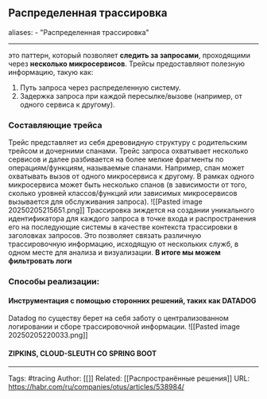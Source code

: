 ## Распределенная трассировка
aliases: 
	- "Распределенная трассировка"

---
это паттерн, который позволяет **следить за запросами**, проходящими через **несколько микросервисов**.
Трейсы предоставляют полезную информацию, такую ​​как:
1. Путь запроса через распределенную систему.
2. Задержка запроса при каждой пересылке/вызове (например, от одного сервиса к другому).

### Составляющие трейса
Трейс представляет из себя древовидную структуру с родительским трейсом и дочерними спанами. Трейс запроса охватывает несколько сервисов и далее разбивается на более мелкие фрагменты по операциям/функциям, называемые спанами. Например, спан может охватывать вызов от одного микросервиса к другому. В рамках одного микросервиса может быть несколько спанов (в зависимости от того, сколько уровней классов/функций или зависимых микросервисов вызывается для обслуживания запроса).
![[Pasted image 20250205215651.png]]
Трассировка зиждется на создании уникального идентификатора для каждого запроса в точке входа и распространения его на последующие системы в качестве контекста трассировки в заголовках запросов. Это позволяет связать различную трассировочную информацию, исходящую от нескольких служб, в одном месте для анализа и визуализации.
**В итоге мы можем фильтровать логи**

### Способы реализации:
#### Инструментация с помощью сторонних решений, таких как DATADOG
Datadog по существу берет на себя заботу о централизованном логировании и сборе трассировочной информации.
![[Pasted image 20250205220033.png]]

#### ZIPKINS, CLOUD-SLEUTH СО SPRING BOOT



---
Tags:  #tracing
Author: [[]]
Related: [[Распространённые решения]]
URL: https://habr.com/ru/companies/otus/articles/538984/